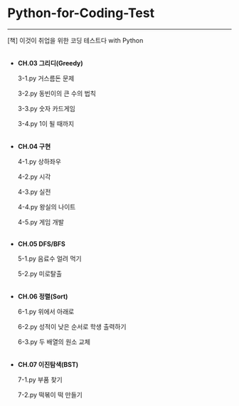 # Python-for-Coding-Test
------------------------

[책] 이것이 취업을 위한 코딩 테스트다 with Python
</br></br>

- **CH.03 그리디(Greedy)**

    3-1.py 거스름돈 문제

    3-2.py 동빈이의 큰 수의 법칙

    3-3.py 숫자 카드게임

    3-4.py 1이 될 때까지
</br></br>

- **CH.04 구현**

    4-1.py 상하좌우

    4-2.py 시각
    
    4-3.py 실전
    
    4-4.py 왕실의 나이트
    
    4-5.py 게임 개발
</br></br>

- **CH.05 DFS/BFS**

    5-1.py 음료수 얼려 먹기

    5-2.py 미로탈출
</br></br>

- **CH.06 정렬(Sort)**

    6-1.py 위에서 아래로

    6-2.py 성적이 낮은 순서로 학생 출력하기

    6-3.py 두 배열의 원소 교체
</br></br>

- **CH.07 이진탐색(BST)**

    7-1.py 부품 찾기

    7-2.py 떡볶이 떡 만들기
</br></br>
